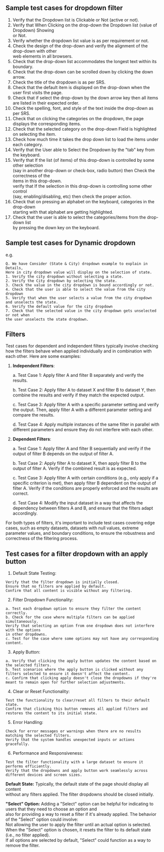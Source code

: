 ## Sample test cases for dropdown filter
1. Verify that the Dropdown list is Clickable or Not (active or not).
2. Verify that When Clicking on the drop-down the Dropdown list (value of Dropdown) Showing   
or Not.
3. Verify whether the dropdown list value is as per requirement or not.
4. Check the design of the drop-down and verify the alignment of the drop-down with other  
web elements in all browsers.
5. Check that the drop-down list accommodates the longest text within its boundary.
6. Check that the drop-down can be scrolled down by clicking the down arrow.
7. Check the title of the dropdown is as per SRS.
8. Check that the default item is displayed on the drop-down when the user first visits the page.
9. Check that if select the drop-down by the down arrow key then all items are listed in their expected order.
10. Check the spelling, font, and style of the text inside the drop-down as per SRS.
11. Check that on clicking the categories on the dropdown, the page displays the corresponding items.
12. Check that the selected category on the drop-down Field is highlighted on selecting the item.
13. Check how much time it takes the drop down list to load the items under each category.
14. Verify that the User able to Select the Dropdown by the "tab" key from the keyboard.
15. Verify that If the list (of items) of this drop-down is controlled by some other selection   
(say in another drop-down or check-box, radio button) then Check the correctness of the   
items in this drop-down.  
verify that If the selection in this drop-down is controlling some other control   
(say, enabling/disabling, etc) then check the proper action.
16. Check that on pressing an alphabet on the keyboard, categories in the drop-down   
starting with that alphabet are getting highlighted.
17. Check that the user is able to select the categories/items from the drop-down list   
by pressing the down key on the keyboard.

## Sample test cases for Dynamic dropdown
e.g. 
```
Q. We have Consider (State & City) dropdown example to explain in Details, 
Here in city dropdown value will display on the selection of state.
1. Verify the city dropdown without selecting a state.
2. Verify the City dropdown by selecting the state.
3. Check the value in the city dropdown is bound accordingly or not.
4. Check that the user is able to select the value from the city dropdown 
5. Verify that when the user selects a value from the city dropdown and unselects the state.
6. Verify the default value for the city dropdown 
7. Check that the selected value in the city dropdown gets unselected or not when 
the user unselects the state dropdown.
```

## Filters
Test cases for dependent and independent filters typically involve checking how the filters behave when applied individually and in combination with each other. Here are some examples:

1. **Independent Filters**:
   
   a. Test Case 1: Apply filter A and filter B separately and verify the results.
   
   b. Test Case 2: Apply filter A to dataset X and filter B to dataset Y, then combine the results and verify if they match the expected output.
   
   c. Test Case 3: Apply filter A with a specific parameter setting and verify the output. Then, apply filter A with a different parameter setting and compare the results.
   
   d. Test Case 4: Apply multiple instances of the same filter in parallel with different parameters and ensure they do not interfere with each other.

2. **Dependent Filters**:
   
   a. Test Case 1: Apply filter A and filter B sequentially and verify if the output of filter B depends on the output of filter A.
   
   b. Test Case 2: Apply filter A to dataset X, then apply filter B to the output of filter A. Verify if the combined result is as expected.
   
   c. Test Case 3: Apply filter A with certain conditions (e.g., only apply if a specific criterion is met), then apply filter B dependent on the output of filter A. Verify if the conditions are properly enforced and the results are correct.
   
   d. Test Case 4: Modify the input dataset in a way that affects the dependency between filters A and B, and ensure that the filters adapt accordingly.

For both types of filters, it's important to include test cases covering edge cases, such as empty datasets, datasets with null values, extreme parameter values, and boundary conditions, to ensure the robustness and correctness of the filtering process.

## Test cases for a filter dropdown with an apply button 

1. Default State Testing:
```
Verify that the filter dropdown is initially closed.
Ensure that no filters are applied by default.
Confirm that all content is visible without any filtering.
```
2. Filter Dropdown Functionality:
```
a. Test each dropdown option to ensure they filter the content correctly.
b. Check for the case where multiple filters can be applied simultaneously.
Verify that selecting an option from one dropdown does not interfere with the options 
in other dropdowns.
c. Test for the case where some options may not have any corresponding content.
```

3. Apply Button:
```
a. Verify that clicking the apply button updates the content based on the selected filters.
b. Test scenarios where the apply button is clicked without any filters selected to ensure it doesn't affect the content.
c. Confirm that clicking apply doesn't close the dropdowns if they're meant to remain open for further selection adjustments.
```
4. Clear or Reset Functionality:
```
Test the functionality to clear/reset all filters to their default state.
Confirm that clicking this button removes all applied filters and restores the content to its initial state.
```
5. Error Handling:

```
Check for error messages or warnings when there are no results matching the selected filters.
Verify that the system handles unexpected inputs or actions gracefully.
```
6. Performance and Responsiveness:

```
Test the filter functionality with a large dataset to ensure it performs efficiently.
Verify that the dropdowns and apply button work seamlessly across different devices and screen sizes.
```

**Default State:** 
Typically, the default state of the page should display all content   
without any filters applied. The filter dropdowns should be closed initially.

**"Select" Option:** Adding a "Select" option can be helpful for indicating to users that they need to choose an option and   
also for providing a way to reset a filter if it's already applied. The behavior of the "Select" option could involve:  
Not allowing the user to apply the filter until an actual option is selected.  
When the "Select" option is chosen, it resets the filter to its default state (i.e., no filter applied).  
If all options are selected by default, "Select" could function as a way to remove the filter.